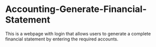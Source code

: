 # Accounting-Generate-Financial-Statement

This is a webpage with login that allows users to generate a complete financial statement by entering the required accounts.
